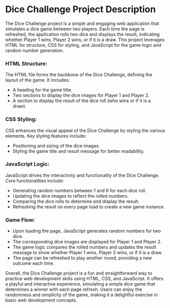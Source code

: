 
# Dice Challenge Project Description

The Dice Challenge project is a simple and engaging web application that simulates a dice game between two players. Each time the page is refreshed, the application rolls two dice and displays the result, indicating whether Player 1 wins, Player 2 wins, or if it is a draw. This project leverages HTML for structure, CSS for styling, and JavaScript for the game logic and random number generation.

### HTML Structure:
The HTML file forms the backbone of the Dice Challenge, defining the layout of the game. It includes:
- A heading for the game title.
- Two sections to display the dice images for Player 1 and Player 2.
- A section to display the result of the dice roll (who wins or if it is a draw).

### CSS Styling:
CSS enhances the visual appeal of the Dice Challenge by styling the various elements. Key styling features include:
- Positioning and sizing of the dice images.
- Styling the game title and result message for better readability.

### JavaScript Logic:
JavaScript drives the interactivity and functionality of the Dice Challenge. Core functionalities include:
- Generating random numbers between 1 and 6 for each dice roll.
- Updating the dice images to reflect the rolled numbers.
- Comparing the dice rolls to determine and display the result.
- Refreshing the result on every page load to create a new game instance.

### Game Flow:
- Upon loading the page, JavaScript generates random numbers for two dice.
- The corresponding dice images are displayed for Player 1 and Player 2.
- The game logic compares the rolled numbers and updates the result message to show whether Player 1 wins, Player 2 wins, or if it is a draw.
- The page can be refreshed to play another round, providing a new outcome each time.

Overall, the Dice Challenge project is a fun and straightforward way to practice web development skills using HTML, CSS, and JavaScript. It offers a playful and interactive experience, simulating a simple dice game that determines a winner with each page refresh. Users can enjoy the randomness and simplicity of the game, making it a delightful exercise in basic web development concepts.
